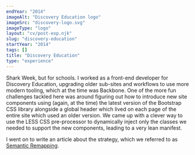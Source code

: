 ```yaml
---
endYear: "2014"
imageAlt: "Discovery Education logo"
imageSrc: "discovery-logo.svg"
imageType: "logo"
layout: "cv/post-exp.njk"
slug: "discovery-education"
startYear: "2014"
tags: []
title: "Discovery Education"
type: "experience"
---
```

Shark Week, but for schools.  I worked as a front-end developer for Discovery Education, upgrading older sub-sites and workflows to use more modern tooling, which at the time was Backbone.  One of the more fun challenges tackled here was around figuring out how to introduce new site components using (again, at the time) the latest version of the Bootstrap CSS library alongside a global header which lived on each page of the entire site which used an older version.  We came up with a clever way to use the LESS CSS pre-processor to dynamically inject only the classes we needed to support the new components, leading to a very lean manifest.

I went on to write an article about the strategy, which we referred to as [Semantic Remapping](https://medium.com/@dehuszar/semantic-remapping-with-css-pre-processors-906ba1a9910c).
